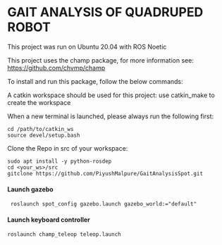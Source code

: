 # GAIT ANALYSIS OF QUADRUPED ROBOT

This project was run on Ubuntu 20.04 with ROS Noetic

This project uses the champ package, for more information see: https://github.com/chvmp/champ

To install and run this package, follow the below commands:

A catkin workspace should be used for this project:
use catkin_make to create the workspace

When a new terminal is launched, please always run the following first:
```
cd /path/to/catkin_ws
source devel/setup.bash
```

Clone the Repo in src of your workspace:
```
sudo apt install -y python-rosdep
cd <your_ws>/src
gitclone https://github.com/PiyushMalpure/GaitAnalysisSpot.git
```

#### Launch gazebo 
` roslaunch spot_config gazebo.launch gazebo_world:="default"`
#### Launch keyboard controller
`roslaunch champ_teleop teleop.launch `
